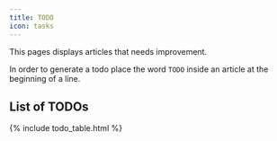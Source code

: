 ```yaml
---
title: TODO
icon: tasks
---
```


This pages displays articles that needs improvement.

In order to generate a todo place the word `TODO` inside an article at the beginning of a line.

## List of TODOs
{% include todo_table.html %}
